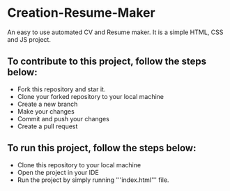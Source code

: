 # Creation-Resume-Maker
An easy to use automated CV and Resume maker. It is a simple HTML, CSS and JS project. 

## To contribute to this project, follow the steps below:
- Fork this repository and star it.
- Clone your forked repository to your local machine
- Create a new branch
- Make your changes
- Commit and push your changes
- Create a pull request

## To run this project, follow the steps below:
- Clone this repository to your local machine
- Open the project in your IDE
- Run the project by simply running '''index.html''' file.



